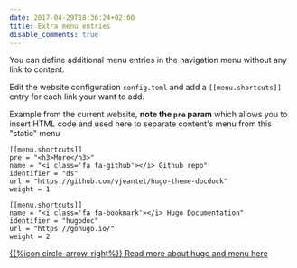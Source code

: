 ```yaml
---
date: 2017-04-29T18:36:24+02:00
title: Extra menu entries
disable_comments: true
---
```


You can define additional menu entries in the navigation menu without any link to content.


Edit the website configuration `config.toml` and add a `[[menu.shortcuts]]` entry for each link your want to add.


Example from the current website, **note the `pre` param** which allows you to insert HTML code and used here to separate content's menu from this "static" menu 

	[[menu.shortcuts]]
	pre = "<h3>More</h3>"
	name = "<i class='fa fa-github'></i> Github repo"
	identifier = "ds"
	url = "https://github.com/vjeantet/hugo-theme-docdock"
	weight = 1

	[[menu.shortcuts]]
	name = "<i class='fa fa-bookmark'></i> Hugo Documentation"
	identifier = "hugodoc"
	url = "https://gohugo.io/"
	weight = 2


[{{%icon circle-arrow-right%}} Read more about hugo and menu here](https://gohugo.io/extras/menus/)
